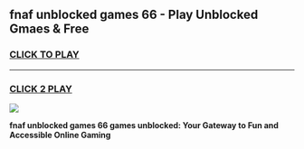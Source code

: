 
## fnaf unblocked games 66 - Play Unblocked Gmaes & Free
<h3>
<a href="https://news.freeplayer.one?title=fnaf_unblocked_games_66&ref=16F">CLICK TO PLAY</a></h3>
<hr>

<h3>
<a href="https://news.freeplayer.one?title=fnaf_unblocked_games_66&ref=16F">CLICK 2 PLAY</a>
  
</h3>

<a href="https://news.freeplayer.one?title=fnaf_unblocked_games_66&ref=16F/"><img src="https://clearcache.store/games.png"></a>


**fnaf unblocked games 66 games unblocked: Your Gateway to Fun and Accessible Online Gaming**
